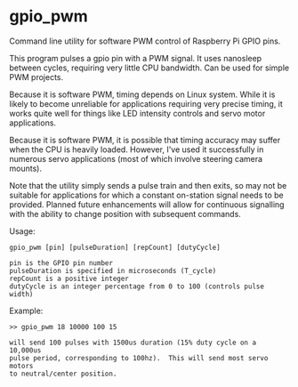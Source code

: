 # gpio_pwm 

Command line utility for software PWM control of Raspberry Pi GPIO pins.

This program pulses a gpio pin with a PWM signal.  It uses nanosleep between
cycles, requiring very little CPU bandwidth.  Can be used for simple PWM projects.

Because it is software PWM, timing depends on Linux system.  While it is likely
to become unreliable for applications requiring very precise timing, it works
quite well for things like LED intensity controls and servo motor applications.

Because it is software PWM, it is possible that timing accuracy may suffer when
the CPU is heavily loaded.  However, I've used it successfully in numerous 
servo applications (most of which involve steering camera mounts).

Note that the utility simply sends a pulse train and then exits, so may not be
suitable for applications for which a constant on-station signal needs to be
provided.  Planned future enhancements will allow for continuous signalling with
the ability to change position with subsequent commands.

Usage:

    gpio_pwm [pin] [pulseDuration] [repCount] [dutyCycle]
    
    pin is the GPIO pin number
    pulseDuration is specified in microseconds (T_cycle)
    repCount is a positive integer
    dutyCycle is an integer percentage from 0 to 100 (controls pulse width)

Example:

    >> gpio_pwm 18 10000 100 15
    
    will send 100 pulses with 1500us duration (15% duty cycle on a 10,000us
    pulse period, corresponding to 100hz).  This will send most servo motors
    to neutral/center position.


